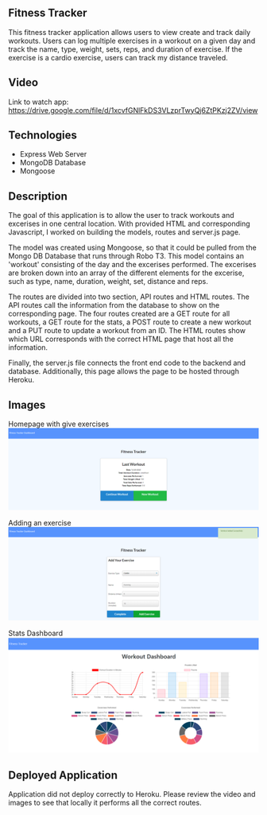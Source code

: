 ## Fitness Tracker

This fitness tracker application allows users to view create and track daily workouts. Users can log multiple exercises in a workout on a given day and track the name, type, weight, sets, reps, and duration of exercise. If the exercise is a cardio exercise, users can track my distance traveled.

## Video 
Link to watch app: https://drive.google.com/file/d/1xcvfGNlFkDS3VLzprTwyQj6ZtPKzj2ZV/view 

## Technologies 
<ul>
    <li> Express Web Server </li>
    <li> MongoDB Database </li>
    <li> Mongoose </li>
</ul>

## Description 

The goal of this application is to allow the user to track workouts and excerises in one central location. With provided HTML and corresponding Javascript, I worked on building the models, routes and server.js page. 

The model was created using Mongoose, so that it could be pulled from the Mongo DB Database that runs through Robo T3. This model contains an 'workout' consisting of the day and the excerises performed. The excerises are broken down into an array of the different elements for the excerise, such as type, name, duration, weight, set, distance and reps. 

The routes are divided into two section, API routes and HTML routes. The API routes call the information from the database to show on the corresponding page. The four routes created are a GET route for all workouts, a GET route for the stats, a POST route to create a new workout and a PUT route to update a workout from an ID.  The HTML routes show which URL corresponds with the correct HTML page that host all the information. 

Finally, the server.js file connects the front end code to the backend and database. Additionally, this page allows the page to be hosted through Heroku. 

## Images

Homepage with give exercises
<img src="images\fitness tracker.png">

Adding an exercise 
<img src="images\exercise.png">

Stats Dashboard
<img src="images\dashboard.png">

## Deployed Application 

Application did not deploy correctly to Heroku. Please review the video and images to see that locally it performs all the correct routes. 